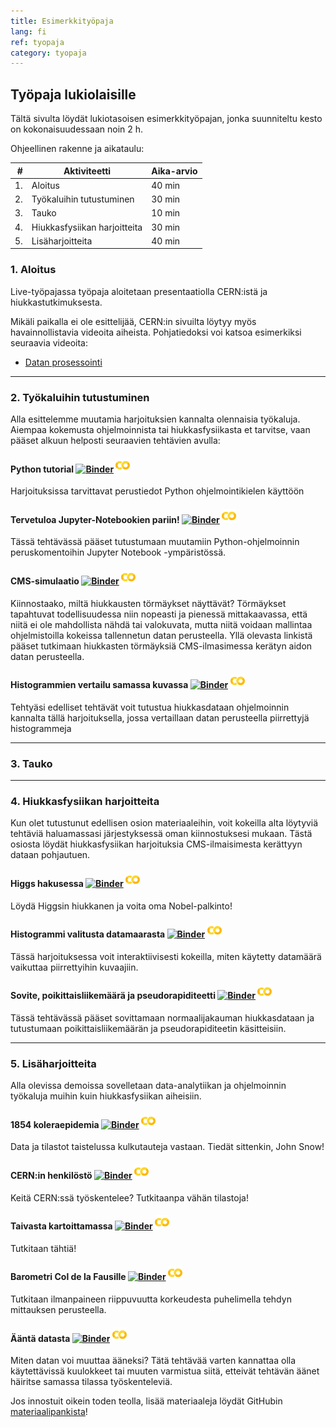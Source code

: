 ```yaml
---
title: Esimerkkityöpaja
lang: fi
ref: tyopaja
category: tyopaja
---
```


## Työpaja lukiolaisille

Tältä sivulta löydät lukiotasoisen esimerkkityöpajan, jonka suunniteltu kesto on kokonaisuudessaan noin 2 h.

Ohjeellinen rakenne ja aikataulu:

| #  |       Aktiviteetti       | Aika-arvio |
|---:|--------------------------|--------|
| 1. | Aloitus                  | 40 min |
| 2. | Työkaluihin tutustuminen | 30 min |
| 3. | Tauko                    | 10 min |
| 4. | Hiukkasfysiikan harjoitteita | 30 min |
| 5. | Lisäharjoitteita         | 40 min |

### 1. Aloitus

Live-työpajassa työpaja aloitetaan presentaatiolla CERN:istä ja hiukkastutkimuksesta. 

Mikäli paikalla ei ole esittelijää, CERN:in sivuilta löytyy myös havainnollistavia videoita aiheista. Pohjatiedoksi voi katsoa esimerkiksi seuraavia videoita:
- [Datan prosessointi](https://videos.cern.ch/record/1541893)

---

### 2. Työkaluihin tutustuminen

Alla esittelemme muutamia harjoituksien kannalta olennaisia työkaluja. Aiempaa kokemusta ohjelmoinnista tai hiukkasfysiikasta et tarvitse, vaan pääset alkuun helposti seuraavien tehtävien avulla:

#### Python tutorial [![Binder](https://mybinder.org/badge.svg)](https://mybinder.org/v2/gh/cms-opendata-education/cms-jupyter-materials-finnish/master?filepath=Opetusmateriaalit%2FAvoinDataHiukkasfysiikassa%2F3_Data-analyysi%2F00_Python-tutorial.ipynb) [![Colaboratory](https://github.com/cms-opendata-education/cms-jupyter-materials-finnish/blob/master/Kuvat/colab_icon.png?raw=true)](https://colab.research.google.com/github/cms-opendata-education/cms-jupyter-materials-finnish/blob/master/Opetusmateriaalit/AvoinDataHiukkasfysiikassa/3_Data-analyysi/00_Python-tutorial.ipynb)
Harjoituksissa tarvittavat perustiedot Python ohjelmointikielen käyttöön

#### Tervetuloa Jupyter-Notebookien pariin! [![Binder](https://mybinder.org/badge.svg)](https://mybinder.org/v2/gh/cms-opendata-education/cms-jupyter-materials-finnish/master?filepath=TyokalutTutuiksi%2FTervetuloa-Jupyter-Notebookien-pariin!.ipynb) [![Colaboratory](https://github.com/cms-opendata-education/cms-jupyter-materials-finnish/blob/master/Kuvat/colab_icon.png?raw=true)](https://colab.research.google.com/github/cms-opendata-education/cms-jupyter-materials-finnish/blob/master/TyokalutTutuiksi/Tervetuloa-Jupyter-Notebookien-pariin!.ipynb)

Tässä tehtävässä pääset tutustumaan muutamiin Python-ohjelmoinnin peruskomentoihin Jupyter Notebook -ympäristössä.

#### CMS-simulaatio [![Binder](https://mybinder.org/badge.svg)](https://mybinder.org/v2/gh/cms-opendata-education/cms-jupyter-materials-finnish/master?filepath=Opetusmateriaalit%2FAvoinDataHiukkasfysiikassa%2F2_CMS-simulaatio.ipynb) [![Colaboratory](https://github.com/cms-opendata-education/cms-jupyter-materials-finnish/blob/master/Kuvat/colab_icon.png?raw=true)](https://colab.research.google.com/github/cms-opendata-education/cms-jupyter-materials-finnish/blob/master/Opetusmateriaalit/AvoinDataHiukkasfysiikassa/2_CMS-simulaatio.ipynb)

Kiinnostaako, miltä hiukkausten törmäykset näyttävät? Törmäykset tapahtuvat todellisuudessa niin nopeasti ja pienessä mittakaavassa, että niitä ei ole mahdollista nähdä tai valokuvata, mutta niitä voidaan mallintaa ohjelmistoilla kokeissa tallennetun datan perusteella. Yllä olevasta linkistä pääset tutkimaan hiukkasten törmäyksiä CMS-ilmasimessa kerätyn aidon datan perusteella.

#### Histogrammien vertailu samassa kuvassa [![Binder](https://mybinder.org/badge.svg)](https://mybinder.org/v2/gh/cms-opendata-education/cms-jupyter-materials-finnish/master?filepath=Demot%2FHiukkasfysiikkaa%2FHistogrammien-vertailu-samassa-kuvassa.ipynb) [![Colaboratory](https://github.com/cms-opendata-education/cms-jupyter-materials-finnish/blob/master/Kuvat/colab_icon.png?raw=true)](https://colab.research.google.com/github/cms-opendata-education/cms-jupyter-materials-finnish/blob/master/Demot/Hiukkasfysiikkaa/Histogrammien-vertailu-samassa-kuvassa.ipynb)

Tehtyäsi edelliset tehtävät voit tutustua hiukkasdataan ohjelmoinnin kannalta tällä harjoituksella, jossa vertaillaan datan perusteella piirrettyjä histogrammeja

---

### 3. Tauko

---

### 4. Hiukkasfysiikan harjoitteita

Kun olet tutustunut edellisen osion materiaaleihin, voit kokeilla alta löytyviä tehtäviä haluamassasi järjestyksessä oman kiinnostuksesi mukaan. Tästä osiosta löydät hiukkasfysiikan harjoituksia CMS-ilmaisimesta kerättyyn dataan pohjautuen.

#### Higgs hakusessa [![Binder](https://mybinder.org/badge.svg)](https://mybinder.org/v2/gh/cms-opendata-education/cms-jupyter-materials-finnish/master?filepath=Demot%2FHiukkasfysiikkaa%2FHiggs-hakusessa-4-leptonia.ipynb) [![Colaboratory](https://github.com/cms-opendata-education/cms-jupyter-materials-finnish/blob/master/Kuvat/colab_icon.png?raw=true)](https://colab.research.google.com/github/cms-opendata-education/cms-jupyter-materials-finnish/blob/master/Demot/Hiukkasfysiikkaa/Higgs-hakusessa-4-leptonia.ipynb)
Löydä Higgsin hiukkanen ja voita oma Nobel-palkinto!

#### Histogrammi valitusta datamaarasta [![Binder](https://mybinder.org/badge.svg)](https://mybinder.org/v2/gh/cms-opendata-education/cms-jupyter-materials-finnish/master?filepath=Demot%2FHiukkasfysiikkaa%2FEsim2-histogrammi-valitusta-datamaarasta.ipynb) [![Colaboratory](https://github.com/cms-opendata-education/cms-jupyter-materials-finnish/blob/master/Kuvat/colab_icon.png?raw=true)](https://colab.research.google.com/github/cms-opendata-education/cms-jupyter-materials-finnish/blob/master/Demot/Hiukkasfysiikkaa/Esim2-histogrammi-valitusta-datamaarasta.ipynb)
Tässä harjoituksessa voit interaktiivisesti kokeilla, miten käytetty datamäärä vaikuttaa piirrettyihin kuvaajiin.

#### Sovite, poikittaisliikemäärä ja pseudorapiditeetti [![Binder](https://mybinder.org/badge.svg)](https://mybinder.org/v2/gh/cms-opendata-education/cms-jupyter-materials-finnish/master?filepath=Demot%2FHiukkasfysiikkaa%2FSovite%2C%20poikittaisliikem%C3%A4%C3%A4r%C3%A4%20ja%20pseudorapiditeetti.ipynb) [![Colaboratory](https://github.com/cms-opendata-education/cms-jupyter-materials-finnish/blob/master/Kuvat/colab_icon.png?raw=true)](https://colab.research.google.com/github/cms-opendata-education/cms-jupyter-materials-finnish/blob/master/Demot/Hiukkasfysiikkaa/Sovite%2C%20poikittaisliikem%C3%A4%C3%A4r%C3%A4%20ja%20pseudorapiditeetti.ipynb)
Tässä tehtävässä pääset sovittamaan normaalijakauman hiukkasdataan ja tutustumaan poikittaisliikemäärän ja pseudorapiditeetin käsitteisiin.

---

### 5. Lisäharjoitteita

Alla olevissa demoissa sovelletaan data-analytiikan ja ohjelmoinnin työkaluja muihin kuin hiukkasfysiikan aiheisiin.

#### 1854 koleraepidemia [![Binder](https://mybinder.org/badge.svg)](https://mybinder.org/v2/gh/cms-opendata-education/cms-jupyter-materials-finnish/master?filepath=Demot%2FMuut_aiheet%2F1854_koleraepidemia.ipynb) [![Colaboratory](https://github.com/cms-opendata-education/cms-jupyter-materials-finnish/blob/master/Kuvat/colab_icon.png?raw=true)](https://colab.research.google.com/github/cms-opendata-education/cms-jupyter-materials-finnish/blob/master/Demot/Muut_aiheet/1854_koleraepidemia.ipynb)
Data ja tilastot taistelussa kulkutauteja vastaan. Tiedät sittenkin, John Snow!

#### CERN:in henkilöstö [![Binder](https://mybinder.org/badge.svg)](https://mybinder.org/v2/gh/cms-opendata-education/cms-jupyter-materials-finnish/master?filepath=Demot%2FMuut_aiheet%2FCERN_henkilosto.ipynb) [![Colaboratory](https://github.com/cms-opendata-education/cms-jupyter-materials-finnish/blob/master/Kuvat/colab_icon.png?raw=true)](https://colab.research.google.com/github/cms-opendata-education/cms-jupyter-materials-finnish/blob/master/Demot/Muut_aiheet/CERN_henkilosto.ipynb)
Keitä CERN:ssä työskentelee? Tutkitaanpa vähän tilastoja!

#### Taivasta kartoittamassa [![Binder](https://mybinder.org/badge.svg)](https://mybinder.org/v2/gh/cms-opendata-education/cms-jupyter-materials-finnish/master?filepath=Demot%2FMuut_aiheet%2FTaivasta_kartoittamassa.ipynb) [![Colaboratory](https://github.com/cms-opendata-education/cms-jupyter-materials-finnish/blob/master/Kuvat/colab_icon.png?raw=true)](https://colab.research.google.com/github/cms-opendata-education/cms-jupyter-materials-finnish/blob/master/Demot/Muut_aiheet/Taivasta_kartoittamassa.ipynb)
Tutkitaan tähtiä!

#### Barometri Col de la Fausille [![Binder](https://mybinder.org/badge.svg)](https://mybinder.org/v2/gh/cms-opendata-education/cms-jupyter-materials-finnish/master?filepath=Demot%2FMuut_aiheet%2Fbarometri_col_de_la_fausille.ipynb) [![Colaboratory](https://github.com/cms-opendata-education/cms-jupyter-materials-finnish/blob/master/Kuvat/colab_icon.png?raw=true)](https://colab.research.google.com/github/cms-opendata-education/cms-jupyter-materials-finnish/blob/master/Demot/Muut_aiheet/barometri_col_de_la_fausille.ipynb)
Tutkitaan ilmanpaineen riippuvuutta korkeudesta puhelimella tehdyn mittauksen perusteella.

#### Ääntä datasta [![Binder](https://mybinder.org/badge.svg)](https://mybinder.org/v2/gh/cms-opendata-education/cms-jupyter-materials-finnish/master?filepath=Demot%2FMuut_aiheet%2Faanta-datasta.ipynb) [![Colaboratory](https://github.com/cms-opendata-education/cms-jupyter-materials-finnish/blob/master/Kuvat/colab_icon.png?raw=true)](https://colab.research.google.com/github/cms-opendata-education/cms-jupyter-materials-finnish/blob/master/Demot/Muut_aiheet/aanta-datasta.ipynb)
Miten datan voi muuttaa ääneksi? Tätä tehtävää varten kannattaa olla käytettävissä kuulokkeet tai muuten varmistua siitä, etteivät tehtävän äänet häiritse samassa tilassa työskenteleviä.

Jos innostuit oikein toden teolla, lisää materiaaleja löydät GitHubin [materiaalipankista](https://github.com/cms-opendata-education/cms-jupyter-materials-finnish)!